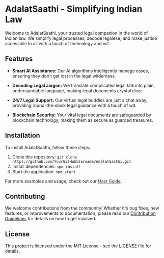 # AdalatSaathi - Simplifying Indian Law

Welcome to AdalatSaathi, your trusted legal companion in the world of Indian law. We simplify legal processes, decode legalese, and make justice accessible to all with a touch of technology and wit.

## Features

- **Smart AI Assistance:** Our AI algorithms intelligently manage cases, ensuring they don't get lost in the legal wilderness.

- **Decoding Legal Jargon:** We translate complicated legal talk into plain, understandable language, making legal documents crystal clear.

- **24/7 Legal Support:** Our virtual legal buddies are just a chat away, providing round-the-clock legal guidance with a touch of wit.

- **Blockchain Security:** Your vital legal documents are safeguarded by blockchain technology, making them as secure as guarded treasures.


## Installation

To install AdalatSaathi, follow these steps:

1. Clone this repository: `git clone https://github.com/YourGitHubUsername/AdalatSaathi.git`
2. Install dependencies: `npm install`
3. Start the application: `npm start`

For more examples and usage, check out our [User Guide](docs/USER_GUIDE.md).

## Contributing

We welcome contributions from the community! Whether it's bug fixes, new features, or improvements to documentation, please read our [Contribution Guidelines](CONTRIBUTING.md) for details on how to get involved.

## License

This project is licensed under the MIT License - see the [LICENSE](LICENSE) file for details.

